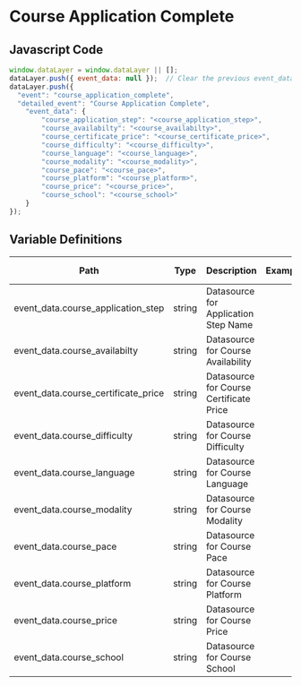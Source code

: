 # Course Application Complete

### 

## Javascript Code
```js
window.dataLayer = window.dataLayer || [];
dataLayer.push({ event_data: null });  // Clear the previous event_data object.
dataLayer.push({
  "event": "course_application_complete",
  "detailed_event": "Course Application Complete",
    "event_data": {
        "course_application_step": "<course_application_step>",
        "course_availabilty": "<course_availabilty>",
        "course_certificate_price": "<course_certificate_price>",
        "course_difficulty": "<course_difficulty>",
        "course_language": "<course_language>",
        "course_modality": "<course_modality>",
        "course_pace": "<course_pace>",
        "course_platform": "<course_platform>",
        "course_price": "<course_price>",
        "course_school": "<course_school>"
    }
});
```

## Variable Definitions

|Path|Type|Description|Example|Pattern|Min Length|Max Length|Minimum|Maximum|Multiple Of|
| --- | --- | --- | --- | --- | --- | --- | --- | --- | --- |
|event_data.course_application_step|string|Datasource for Application Step Name||||||||
|event_data.course_availabilty|string|Datasource for Course Availability||||||||
|event_data.course_certificate_price|string|Datasource for Course Certificate Price||||||||
|event_data.course_difficulty|string|Datasource for Course Difficulty||||||||
|event_data.course_language|string|Datasource for Course Language||||||||
|event_data.course_modality|string|Datasource for Course Modality||||||||
|event_data.course_pace|string|Datasource for Course Pace||||||||
|event_data.course_platform|string|Datasource for Course Platform||||||||
|event_data.course_price|string|Datasource for Course Price||||||||
|event_data.course_school|string|Datasource for Course School||||||||




